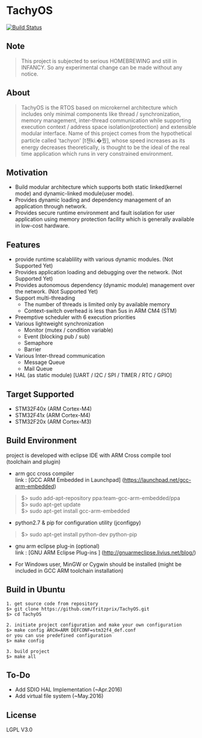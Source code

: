 # TachyOS 
[![Build Status](https://drone.io/github.com/fritzprix/tachyos/status.png)](https://drone.io/github.com/fritzprix/tachyos/latest)

## Note 
> This project is subjected to serious HOMEBREWING and still in INFANCY. So any experimental change can be made without any notice.  

## About
> TachyOS is the RTOS based on microkernel architecture which includes only minimal components like thread / synchronization, memory management, inter-thread communication while supporting execution context / address space isolation(protection) and extensible modular interface. Name of this project comes from the hypothetical particle called 'tachyon' [t챈ki.�뭤], whose speed increases as its energy decreases theoretically, is thought to be the ideal of the real time application which runs in very constrained environment. 

## Motivation   
+ Build modular architecture which supports both static linked(kernel mode) and dynamic-linked module(user mode).
+ Provides dynamic loading and dependency management of an application through network.
+ Provides secure runtime environment and fault isolation for user application using memory protection facility which is generally available in low-cost hardware.

## Features
 + provide runtime scalablility with various dynamic modules. (Not Supported Yet)
 + Provides application loading and debugging over the network. (Not Supported Yet)
 + Provides autonomous dependency (dynamic module) management over the network. (Not Supported Yet)
 + Support multi-threading 
    + The number of threads is limited only by available memory
    + Context-switch overhead is less than 5us in ARM CM4 (STM)
 + Preemptive scheduler with 6 execution priorities  
 + Various lightweight synchronization 
    + Monitor (mutex / condition variable)
    + Event (blocking pub / sub)  
    + Semaphore  
    + Barrier
 + Various Inter-thread communication 
    + Message Queue  
    + Mail Queue  
+ HAL (as static module) [UART / I2C / SPI / TIMER / RTC / GPIO]  

## Target Supported  
 + STM32F40x (ARM Cortex-M4)   
 + STM32F41x (ARM Cortex-M4)   
 + STM32F20x (ARM Cortex-M3)    

## Build Environment   
 project is developed with eclipse IDE with ARM Cross compile tool (toolchain and plugin)
 + arm gcc cross compiler     
   link : [GCC ARM Embedded in Launchpad] (https://launchpad.net/gcc-arm-embedded)   

> $> sudo add-apt-repository ppa:team-gcc-arm-embedded/ppa  
> $> sudo apt-get update   
> $> sudo apt-get install gcc-arm-embedded        
    
+ python2.7 & pip for configuration utility (jconfigpy)    

> $> sudo apt-get install python-dev python-pip  

+ gnu arm eclipse plug-in   (optional)    
   link : [GNU ARM Eclipse Plug-ins ] (http://gnuarmeclipse.livius.net/blog/)       
    
 + For Windows user, MinGW or Cygwin should be installed (might be included in GCC ARM toolchain installation)         

## Build in Ubuntu
    1. get source code from repository
    $> git clone https://github.com/fritzprix/TachyOS.git
    $> cd TachyOS
    
    2. initiate project configuration and make your own configuration
    $> make config ARCH=ARM DEFCONF=stm32f4_def.conf
    or you can use predefined configuration
    $> make config
    
    3. build project
    $> make all

## To-Do
 + Add SDIO HAL Implementation (~Apr.2016)
 + Add virtual file system   (~May.2016)
 
## License 
 LGPL V3.0 









